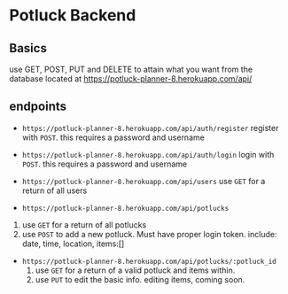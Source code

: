 # Potluck Backend

## Basics

use GET, POST, PUT and DELETE to attain what you want from the database
located at https://potluck-planner-8.herokuapp.com/api/

## endpoints

- `https://potluck-planner-8.herokuapp.com/api/auth/register`
  register with `POST`. this requires a password and username
- `https://potluck-planner-8.herokuapp.com/api/auth/login`
  login with `POST`. this requires a password and username

- `https://potluck-planner-8.herokuapp.com/api/users`
  use `GET` for a return of all users

- `https://potluck-planner-8.herokuapp.com/api/potlucks`

1.  use `GET` for a return of all potlucks
2.  use `POST` to add a new potluck. Must have proper login token.
    include: date, time, location, items:[]

- `https://potluck-planner-8.herokuapp.com/api/potlucks/:potluck_id`
  1. use `GET` for a return of a valid potluck and items within.
  2. use `PUT` to edit the basic info. editing items, coming soon.

